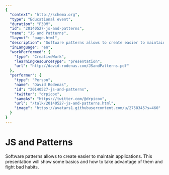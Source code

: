 ```yaml
---
{
  "context": "http://schema.org",
  "type": "Educational event",
  "duration": "P30M",
  "id": "20140527-js-and-patterns",
  "name": "JS and Patterns",
  "layout": "page.html",
  "description": "Software patterns allows to create easier to maintain applications. This presentation will show some basics and how to take advantage of them and fight bad habits.",
  "inLanguage": "en",
  "workPerformed": {
    "type": "CreativeWork",
    "learningResourceType": "presentation",
    "url": "http://david-rodenas.com/JSandPatterns.pdf"
  },
  "performer": {
    "type": "Person",
    "name": "David Rodenas",
    "id": "20140527-js-and-patterns",
    "twitter": "drpicox",
    "sameAs": "https://twitter.com/@drpicox",
    "url": "/talk/20140527-js-and-patterns.html",
    "image": "https://avatars1.githubusercontent.com/u/2758345?s=460"
  }
}
---
```

# JS and Patterns

Software patterns allows to create easier to maintain applications. This presentation will show some basics and how to take advantage of them and fight bad habits.